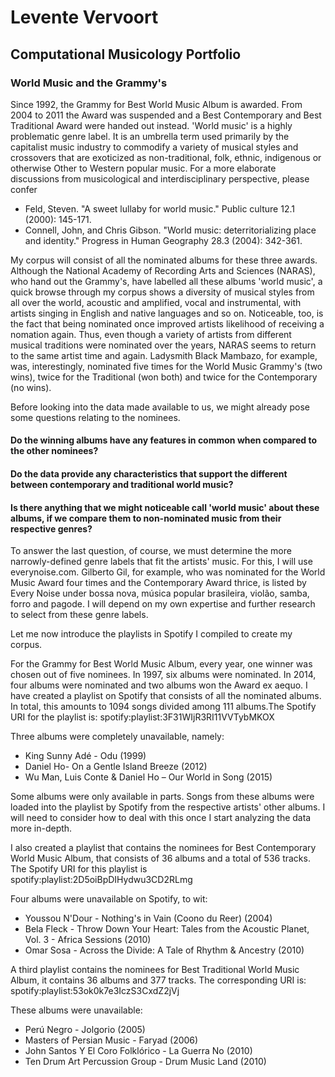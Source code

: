 # Levente Vervoort
## **Computational Musicology Portfolio**

### World Music and the Grammy's
Since 1992, the Grammy for Best World Music Album is awarded. From 2004 to 2011 the Award was suspended and a Best Contemporary and Best Traditional Award were handed out instead. 'World music' is a highly problematic genre label. It is an  umbrella term used primarily by the capitalist music industry to commodify a variety of musical styles and crossovers that are exoticized as non-traditional, folk, ethnic, indigenous or otherwise Other to Western popular music. For a more elaborate discussions from musicological and interdisciplinary perspective, please confer 

* Feld, Steven. "A sweet lullaby for world music." Public culture 12.1 (2000): 145-171.
* Connell, John, and Chris Gibson. "World music: deterritorializing place and identity." Progress in Human Geography 28.3 (2004): 342-361.

My corpus will consist of all the nominated albums for these three awards. Although the National Academy of Recording Arts and Sciences (NARAS), who hand out the Grammy's, have labelled all these albums 'world music', a quick browse through my corpus shows a diversity of musical styles from all over the world, acoustic and amplified, vocal and instrumental, with artists singing in English and native languages and so on. Noticeable, too, is the fact that being nominated once improved artists likelihood of receiving a nomation again. Thus, even though a variety of artists from different musical traditions were nominated over the years, NARAS seems to return to the same artist time and again. Ladysmith Black Mambazo, for example, was, interestingly, nominated five times for the World Music Grammy's (two wins), twice for the Traditional (won both) and twice for the Contemporary (no wins).

Before looking into the data made available to us, we might already pose some questions relating to the nominees. 
#### Do the winning albums have any features in common when compared to the other nominees?
#### Do the data provide any characteristics that support the different between contemporary and traditional world music?
#### Is there anything that we might noticeable call 'world music' about these albums, if we compare them to non-nominated music from their respective genres? 

To answer the last question, of course, we must determine the more narrowly-defined genre labels that fit the artists' music. For this, I will use everynoise.com. Gilberto Gil, for example, who was nominated for the World Music Award four times and the Contemporary Award thrice, is listed by Every Noise under bossa nova, música popular brasileira, violão, samba, forro and pagode. I will depend on my own expertise and further research to select from these genre labels. 

Let me now introduce the playlists in Spotify I compiled to create my corpus.

For the Grammy for Best World Music Album, every year, one winner was chosen out of five nominees. In 1997, six albums were nominated. In 2014, four albums were nominated and two albums won the Award ex aequo. I have created a playlist on Spotify that consists of all the nominated albums. In total, this amounts to 1094 songs divided among 111 albums.The Spotify URI for the playlist is: spotify:playlist:3F31WIjR3RI11VVTybMKOX

Three albums were completely unavailable, namely:

* King Sunny Adé - Odu (1999)
* Daniel Ho- On a Gentle Island Breeze (2012)
* Wu Man, Luis Conte & Daniel Ho – Our World in Song (2015)

Some albums were only available in parts. Songs from these albums were loaded into the playlist by Spotify from the respective artists' other albums. I will need to consider how to deal with this once I start analyzing the data more in-depth.

I also created a playlist that contains the nominees for Best Contemporary World Music Album, that consists of 36 albums and a total of 536 tracks. The Spotify URI for this playlist is spotify:playlist:2D5oiBpDIHydwu3CD2RLmg

Four albums were unavailable on Spotify, to wit:

* Youssou N'Dour - Nothing's in Vain (Coono du Reer) (2004)
* Bela Fleck - 	Throw Down Your Heart: Tales from the Acoustic Planet, Vol. 3 - Africa Sessions (2010)
* Omar Sosa - Across the Divide: A Tale of Rhythm & Ancestry (2010)

A third playlist contains the nominees for Best Traditional World Music Album, it contains 36 albums and 377 tracks. The corresponding URI is: spotify:playlist:53ok0k7e3IczS3CxdZ2jVj

These albums were unavailable:

* Perú Negro - Jolgorio (2005)
* Masters of Persian Music - Faryad (2006)
* John Santos Y El Coro Folklórico - La Guerra No (2010)
* Ten Drum Art Percussion Group - Drum Music Land (2010)



